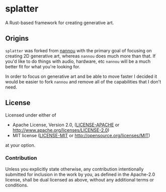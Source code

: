 # splatter

A Rust-based framework for creating generative art.

## Origins
`splatter` was forked from [nannou](https://nannou.cc) with the primary goal of focusing on creating 2D generative art, whereas `nannou` does much more than that.
If you'd like to do things with audio, hardware, etc `nannou` will be a much better fit for what you're looking for.

In order to focus on generative art and be able to move faster I decided it would be easier to fork `nannou` and remove all of the capabilities that I don't need.

## License

Licensed under either of

 * Apache License, Version 2.0, ([LICENSE-APACHE](LICENSE-APACHE) or http://www.apache.org/licenses/LICENSE-2.0)
 * MIT license ([LICENSE-MIT](LICENSE-MIT) or http://opensource.org/licenses/MIT)

at your option.

### Contribution

Unless you explicitly state otherwise, any contribution intentionally
submitted for inclusion in the work by you, as defined in the Apache-2.0
license, shall be dual licensed as above, without any additional terms or
conditions.
